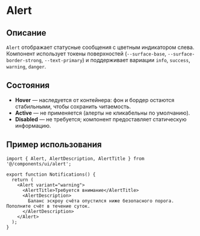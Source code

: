 # Alert

## Описание
`Alert` отображает статусные сообщения с цветным индикатором слева. Компонент использует токены поверхностей (`--surface-base`, `--surface-border-strong`, `--text-primary`) и поддерживает вариации `info`, `success`, `warning`, `danger`.

## Состояния
- **Hover** — наследуется от контейнера: фон и бордер остаются стабильными, чтобы сохранить читаемость.
- **Active** — не применяется (алерты не кликабельны по умолчанию).
- **Disabled** — не требуется; компонент предоставляет статическую информацию.

## Пример использования
```tsx
import { Alert, AlertDescription, AlertTitle } from '@/components/ui/alert';

export function Notifications() {
  return (
    <Alert variant="warning">
      <AlertTitle>Требуется внимание</AlertTitle>
      <AlertDescription>
        Баланс эскроу счёта опустился ниже безопасного порога. Пополните счёт в течение суток.
      </AlertDescription>
    </Alert>
  );
}
```
